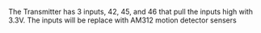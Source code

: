 The Transmitter has 3 inputs, 42, 45, and 46 that pull the inputs high with 3.3V. The inputs will be replace with AM312 motion detector sensers 
